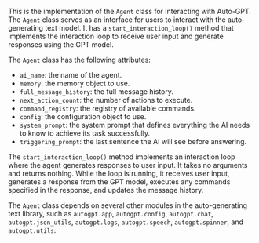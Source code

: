 This is the implementation of the `Agent` class for interacting with Auto-GPT. The `Agent` class serves as an interface for users to interact with the auto-generating text model. It has a `start_interaction_loop()` method that implements the interaction loop to receive user input and generate responses using the GPT model.

The `Agent` class has the following attributes:

- `ai_name`: the name of the agent.
- `memory`: the memory object to use.
- `full_message_history`: the full message history.
- `next_action_count`: the number of actions to execute.
- `command_registry`: the registry of available commands.
- `config`: the configuration object to use.
- `system_prompt`: the system prompt that defines everything the AI needs to know to achieve its task successfully.
- `triggering_prompt`: the last sentence the AI will see before answering.

The `start_interaction_loop()` method implements an interaction loop where the agent generates responses to user input. It takes no arguments and returns nothing. While the loop is running, it receives user input, generates a response from the GPT model, executes any commands specified in the response, and updates the message history.

The `Agent` class depends on several other modules in the auto-generating text library, such as `autogpt.app`, `autogpt.config`, `autogpt.chat`, `autogpt.json_utils`, `autogpt.logs`, `autogpt.speech`, `autogpt.spinner`, and `autogpt.utils`.